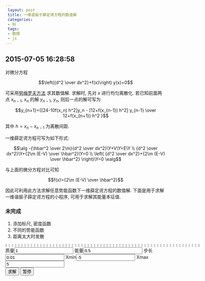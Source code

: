 ```yaml
---
 layout: post
 title: 一维谐振子薛定谔方程的数值解
 categories:
 - 科
 tags:
 - 数理
 - js
---
```


<script src="/jscss/kinetic.min.js"></script>

## 2015-07-05 16:28:58

对微分方程

$$\left({d^2 \over dx^2}+f(x)\right) y(x)=0$$

可采用[努梅罗夫方法](https://zh.wikipedia.org/wiki/%E5%8A%AA%E6%A2%85%E7%BD%97%E5%A4%AB%E6%96%B9%E6%B3%95)
求其数值解. 求解时, 先对 $x$ 进行均匀离散化. 若已知前面两点 $x_{n-1}$, $x_n$ 的解 $y_{n-1}$, $y_n$, 则后一点的解可写为

$$y_{n+1}={[24-10f(x_n) h^2]y_n - [12+f(x_{n-1}) h^2] y_{n-1} \over 12+f(x_{n+1}) h^2 }$$

其中 $h=x_n-x_{n-1}$ 为离散间距.

一维薛定谔方程可写为如下形式:

$$\alg
-{\hbar^2 \over 2\m}{d^2 \over dx^2}\Y+V\Y=E\Y \\
{d^2 \over dx^2}\Y+{2\m (E-V) \over \hbar^2}\Y=0 \\
\left( {d^2 \over dx^2}+{2\m (E-V) \over \hbar^2} \right)\Y=0
\ealg$$

与上面的微分方程对比可知

$$f(x)={2\m (E-V) \over \hbar^2}$$

因此可利用此方法求解任意势能函数下一维薛定谔方程的数值解. 下面是用于求解一维谐振子薛定谔方程的小程序, 可用于求解其能量本征值.

### 未完成

1. 添加标尺, 密度函数
2. 不同的势能函数
3. 距离太大时发散


<div id="ctn" style="border:dotted 5px #ccc;width:600px"></div>
质量<input type="box" id="mass" value="1">
能量<input type="box" id="tryEng" value="0.5">
步长<input type="box" id="step" value="0.01">
Xmin<input type="box" id="minX" value="-5">
Xmax<input type="box" id="maxX" value="5"><br>
<input type="button" id="play" value="求解">
<input type="button" id="stop" value="暂停">

<script>
	var $=function(id){return document.getElementById(id)};

	var i=0, mass, dX, hsq, tryEng, minX, maxX, x, y, facX, facY, facPot, minPot, maxPot, norm, pntNum, Y=[], points=[]

	mass=parseFloat($("mass").value)
	tryEng=parseFloat($('tryEng').value)
	dX=parseFloat($("step").value)
	minX=parseFloat($("minX").value)
	maxX=parseFloat($("maxX").value)
	hsq=dX*dX
	pntNum=parseInt((maxX-minX)/dX)+1

	function pot(x) {
		return 0.5*x*x
	}

	function V(x) {
		return 2*(tryEng-pot(x))*mass
	}

	function getY() {
		mass=parseFloat($("mass").value)
		tryEng=parseFloat($('tryEng').value)
		dX=parseFloat($("step").value)
		minX=parseFloat($("minX").value)
		maxX=parseFloat($("maxX").value)
		hsq=dX*dX
		pntNum=parseInt(Math.abs(maxX-minX)/dX)+1
		facX=2*cx/Math.abs(maxX-minX)
		facY=cy

		Y[0]=1E-9; Y[1]= (24-10*V(minX)*hsq)*Y[0] / (12+V(minX+dX)*hsq)

		x=minX+dX
		norm=Y[0]*Y[0]+Y[1]*Y[1]
		for(i=2; i<pntNum; i++) {
			x += dX
			Y[i] = ( (24-10*V(x-dX)*hsq)*Y[i-1] - (12+V(x-2*dX)*hsq)*Y[i-2] )/(12+V(x)*hsq)
			norm += Y[i]*Y[i]
		}
		norm=1/Math.sqrt(norm*dX)
		for(i=0; i<pntNum; i++) Y[i]*=norm
		// console.log(Y)
	}

	var stage = new Kinetic.Stage({
		container: 'ctn',
		width: 600, height: 600
	});
	var layer = new Kinetic.Layer();
	stage.add(layer);

	var cx=stage.getWidth()/2;
	var cy=stage.getHeight()/2;
	facX=2*cx/(maxX-minX)
	facY=cy

	var potCurve = new Kinetic.Shape({
		stroke: '#880000',
		strokeWidth: 2,
		drawFunc: function(context) {
			minPot=1E10; maxPot=-1E10
			for(i=0; i<pntNum; i++) {
				x = (minX+i*dX)
				y = pot(x)
				if(y<minPot) minPot=y
				else if(y>maxPot) maxPot=y
			}
			facPot=cy/(maxPot-minPot)
			context.beginPath();
			for(i=0; i<pntNum; i++) {
				x = (minX+i*dX)
				y = -pot(x)
				x = x*facX+cx
				y=y*facPot+cy
				context.lineTo(x, y);
			}
			context.closePath();
			context.strokeShape(this);
		}
	});
	layer.add(potCurve)
	
	var axis = new Kinetic.Shape({
		stroke: 'black',
		strokeWidth: 2,
		drawFunc: function(context) {
			context.beginPath();
			context.moveTo(cx, 0);
			context.lineTo(cx, 2*cy);
			context.moveTo(0, cy);
			context.lineTo(2*cx, cy);
			
			for(i=0; i<pntNum; i += 10) {
				x = (minX+i*dX)
				y = -maxPot/40
				x = x*facX+cx
				y=y*facPot+cy
				context.moveTo(x, cy);
				context.lineTo(x, y);
			}

			context.closePath();
			context.strokeShape(this);
		}
	});
	layer.add(axis)

	var tryLine = new Kinetic.Shape({
		stroke: 'red',
		strokeWidth: 2,
		drawFunc: function(context) {
			context.beginPath();
			y=-tryEng
			context.moveTo(0,  y*facPot+cy)
			context.lineTo(2*cx, y*facPot+cy);

			context.closePath();
			context.strokeShape(this);
		}
	});
	layer.add(tryLine)

	var circ = new Kinetic.Circle({
		x: cx, y: cy, radius: 5,
		fill: 'red', stroke: 'red'
	});
	layer.add(circ);

	var pen = new Kinetic.Circle({
		x: 0, y: cy, radius: 5,
		fill: 'blue', stroke: 'blue'
	});
	layer.add(pen);

	var line=new Kinetic.Line({
		points:[0,0,0,0],
		stroke:"blue",
		strokeWidth:4
	});
	layer.add(line);

	layer.draw()

	var anim = new Kinetic.Animation(
		function (frame) {
			var i=parseInt(frame.time)
			if(i<pntNum) {
				x = (minX+i*dX)*facX+cx
				y = -Y[i]*facY+cy
				points.push(x, y);
				line.setPoints(points);
				pen.setX(x);
				pen.setY(y);
			} else {
				anim.stop()
				points=[];
				frame.time=0
			}
		},
	layer);

	$('play').addEventListener('click', function() { getY(); anim.start();}, false);
	$('stop').addEventListener('click', function() { anim.stop(); }, false);
</script>


